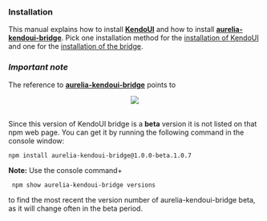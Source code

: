 ### Installation
This manual explains how to install **[KendoUI](http://www.telerik.com/kendo-ui)** and how to install **[aurelia-kendoui-bridge](https://www.npmjs.com/package/aurelia-kendoui-bridge)**. Pick one installation method for the [installation of KendoUI](./installation/installing_kendo.md) and one for the [installation of the bridge](./installation/installing_the_bridge.md).


### _Important note_

The reference to **[aurelia-kendoui-bridge](https://www.npmjs.com/package/aurelia-kendoui-bridge)** points to 

<p align=center>
  <img src="https://cloud.githubusercontent.com/assets/20169991/17559742/4a2dcb6a-5eed-11e6-9862-b4d79cde18a7.png"></img>
 <br><br>
</p>

Since this version of KendoUI bridge is a **beta** version it is not listed on that npm web page. You can get it by running the following command in the console window:

```
npm install aurelia-kendoui-bridge@1.0.0-beta.1.0.7
```

**Note:** Use the console command+
```
 npm show aurelia-kendoui-bridge versions
```
to find the most recent the version number of aurelia-kendoui-bridge beta, as it will change often in the beta period.





